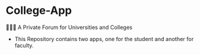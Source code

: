 # College-App
👩🏻‍🎓 A Private Forum  for Universities and Colleges


 * This Repository contains two apps, one for the student and another for faculty.

